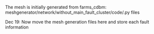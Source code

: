 The mesh is initially generated from farms_cdbm: meshgenerator/network/without_main_fault_cluster/code/.py files

Dec 19: Now move the mesh generation files here and store each fault information